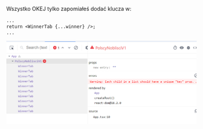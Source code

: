 Wszystko OKEJ tylko zapomiałeś dodać klucza w:

```tsx
...
return <WinnerTab {...winner} />;
...
```

![](react-key.png)
